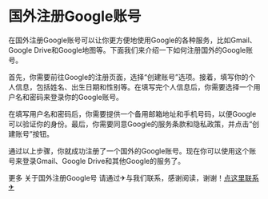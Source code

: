 # 国外注册Google账号

在国外注册Google账号可以让你更方便地使用Google的各种服务，比如Gmail、Google Drive和Google地图等。下面我们来介绍一下如何注册国外的Google账号。

首先，你需要前往Google的注册页面，选择“创建账号”选项。接着，填写你的个人信息，包括姓名、出生日期和性别等。在填写完个人信息后，你需要选择一个用户名和密码来登录你的Google账号。

在填写用户名和密码后，你需要提供一个备用邮箱地址和手机号码，以便Google可以验证你的身份。最后，你需要同意Google的服务条款和隐私政策，并点击“创建账号”按钮。

通过以上步骤，你就成功注册了一个国外的Google账号。现在你可以使用这个账号来登录Gmail、Google Drive和其他Google的服务了。

更多 关于国外注册Google号 请通过✈与我们联系，感谢阅读，谢谢！[点这里联系✈](https://abc.k02.cc)